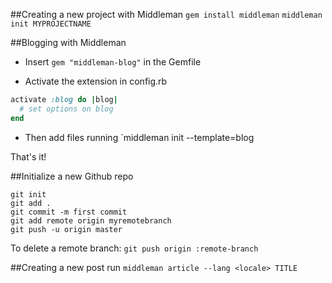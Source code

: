 ##Creating a new project with Middleman
`gem install middleman`
`middleman init MYPROJECTNAME`

##Blogging with Middleman

- Insert `gem "middleman-blog"` in the Gemfile

- Activate the extension in config.rb
```ruby
activate :blog do |blog|
  # set options on blog
end
```

- Then add files running `middleman init --template=blog

That's it!

##Initialize a new Github repo
```git
git init
git add .
git commit -m first commit
git add remote origin myremotebranch
git push -u origin master
```
To delete a remote branch:
`git push origin :remote-branch`

##Creating a new post
run `middleman article --lang <locale> TITLE`

